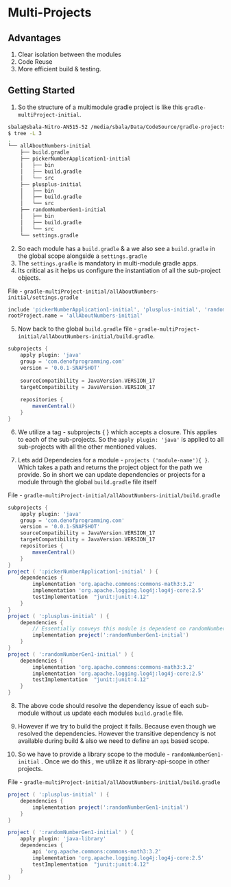 # Multi-Projects

## Advantages

1. Clear isolation between the modules
2. Code Reuse
3. More efficient build & testing.

## Getting Started

1. So the structure of a multimodule gradle project is like this `gradle-multiProject-initial`.

```bash
sbala@sbala-Nitro-AN515-52 /media/sbala/Data/CodeSource/gradle-projects/gradle-multiProject/gradle-multiProject-initial 
$ tree -L 3
.
└── allAboutNumbers-initial
    ├── build.gradle
    ├── pickerNumberApplication1-initial
    │   ├── bin
    │   ├── build.gradle
    │   └── src
    ├── plusplus-initial
    │   ├── bin
    │   ├── build.gradle
    │   └── src
    ├── randomNumberGen1-initial
    │   ├── bin
    │   ├── build.gradle
    │   └── src
    └── settings.gradle
```

2. So each module has a `build.gradle` & a we also see a `build.gradle` in the global scope alongside a `settings.gradle`
3. The `settings.gradle` is mandatory in multi-module gradle apps.
4. Its critical as it helps us configure the instantiation of all the sub-project objects.

File - `gradle-multiProject-initial/allAboutNumbers-initial/settings.gradle`

```gradle
include 'pickerNumberApplication1-initial', 'plusplus-initial', 'randomNumberGen1-initial'
rootProject.name = 'allAboutNumbers-initial'
```

5. Now back to the global `build.gradle` file - `gradle-multiProject-initial/allAboutNumbers-initial/build.gradle`.

```gradle
subprojects {
    apply plugin: 'java'
    group = 'com.denofprogramming.com'
    version = '0.0.1-SNAPSHOT'
    
    sourceCompatibility = JavaVersion.VERSION_17
    targetCompatibility = JavaVersion.VERSION_17
    
    repositories {
    	mavenCentral()
    }
}
```


6. We utilize a tag - subprojects { } which accepts a closure. This applies to each of the sub-projects. So the `apply plugin: 'java'` is applied to all sub-projects with all the other mentioned values.

7. Lets add Dependecies for a module - `projects ('module-name'){ }`. Which takes a path and returns the project object for the path we provide. So in short we can update dependencies or projects for a module through the global `build.gradle` file itself

File - `gradle-multiProject-initial/allAboutNumbers-initial/build.gradle`

```gradle
subprojects {
    apply plugin: 'java'
    group = 'com.denofprogramming.com'
    version = '0.0.1-SNAPSHOT'    
    sourceCompatibility = JavaVersion.VERSION_17
    targetCompatibility = JavaVersion.VERSION_17    
    repositories {
    	mavenCentral()
    }
}
project ( ':pickerNumberApplication1-initial' ) {
	dependencies {
		implementation 'org.apache.commons:commons-math3:3.2'
        implementation 'org.apache.logging.log4j:log4j-core:2.5'
        testImplementation  "junit:junit:4.12"
	}
} 
project ( ':plusplus-initial' ) {
	dependencies {
        // Essentially conveys this module is dependent on randomNumberGen1-initial module
		implementation project(':randomNumberGen1-initial')
	}	
} 
project ( ':randomNumberGen1-initial' ) {	
	dependencies {
		implementation 'org.apache.commons:commons-math3:3.2'
        implementation 'org.apache.logging.log4j:log4j-core:2.5'
        testImplementation  "junit:junit:4.12"
	}
} 
```

8. The above code should resolve the dependency issue of each sub-module without us update each modules `build.gradle` file.

9. However if we try to build the project it fails. Because even though we resolved the dependencies. However the transitive dependency is not available during build & also we need to define an `api` based scope.

10. So we have to provide a library scope to the module - `randomNumberGen1-initial` . Once we do this , we utilize it as library-api-scope in other projects.

File - `gradle-multiProject-initial/allAboutNumbers-initial/build.gradle`

```gradle
project ( ':plusplus-initial' ) {
	dependencies {
		implementation project(':randomNumberGen1-initial')
	}
} 

project ( ':randomNumberGen1-initial' ) {
	apply plugin: 'java-library'	
	dependencies {
		api 'org.apache.commons:commons-math3:3.2'
        implementation 'org.apache.logging.log4j:log4j-core:2.5'
        testImplementation  "junit:junit:4.12"
	}
} 
```